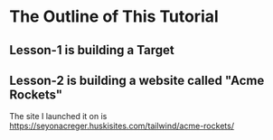 # The Outline of This Tutorial

## Lesson-1 is building a Target

## Lesson-2 is building a website called "Acme Rockets"

The site I launched it on is https://seyonacreger.huskisites.com/tailwind/acme-rockets/
